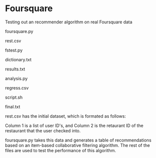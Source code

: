# Foursquare
Testing out an recommender algorithm on real Foursquare data

foursquare.py

rest.csv

fstest.py

dictionary.txt

results.txt

analysis.py

regress.csv

script.sh

final.txt

rest.csv has the initial dataset, which is formated as follows:

Column 1 is a list of user ID's, and Column 2 is the retaurant ID of the restaurant that the user checked into.

foursquare.py takes this data and generates a table of recommendations based on an item-based collaborative filtering algorithm. The rest of the files are used to test the performance of this algorithm.
